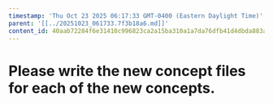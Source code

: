 ```yaml
---
timestamp: 'Thu Oct 23 2025 06:17:33 GMT-0400 (Eastern Daylight Time)'
parent: '[[../20251023_061733.7f3b18a6.md]]'
content_id: 40aab72284f6e31410c996823ca2a15ba310a1a7da76dfb41d4dbda883ae5ba4
---
```


# Please write the new concept files for each of the new concepts.
